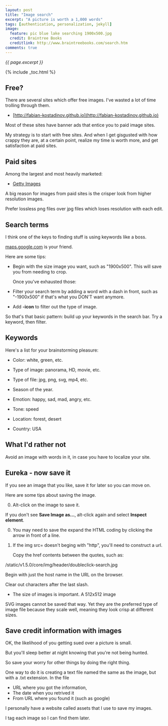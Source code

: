 ```yaml
---
layout: post
title: "Image search"
excerpt: "A picture is worth a 1,000 words"
tags: [authentication, personalization, jekyll]
image:
  feature: pic blue lake searching 1900x500.jpg
  credit: Braintree Books
  creditlink: http://www.braintreebooks.com/search.htm
comments: true
---
```

<i>{{ page.excerpt }}</i>

{% include _toc.html %}

## Free?

There are several sites which offer free images.
I've wasted a lot of time trolling through them.

* [http://fabian-kostadinov.github.io](http://fabian-kostadinov.github.io)

Most of these sites have banner ads that entice you to paid image sites.

My strategy is to start with free sites.
And when I get gisgusted with how crappy they are, 
at a certain point, realize my time is worth more,
and get satisfaction at paid sites.


## Paid sites

Among the largest and most heavily marketed:

* [Getty Images](http://gettyimages.com)


A big reason for images from paid sites is the crisper look from higher resolution images.

Prefer lossless png files over jpg files which loses resolution with each edit.


## Search terms

I think one of the keys to finding stuff is using keywords like a boss.

[maps.google.com](http://maps.google.com)
is your friend.

Here are some tips:

* Begin with the size image you want, such as "1900x500".
  This will save you from needing to crop.

   Once you've exhausted those:

* Filter your search term by adding a word with a dash in front, 
   such as "-1900x500" if that's what you DON'T want anymore.

* Add **-icon** to filter out the type of image.

So that's that basic pattern: build up your keywords in the search bar.
Try a keyword, then filter.

## Keywords

Here's a list for your brainstorming pleasure:

* Color: white, green, etc.

* Type of image: panorama, HD, movie, etc.

* Type of file: jpg, png, svg, mp4, etc.

* Season of the year.

* Emotion: happy, sad, mad, angry, etc.

* Tone: speed

* Location: forest, desert

* Country: USA


## What I'd rather not

Avoid an image with words in it, in case you have to localize your site.


## Eureka - now save it

If you see an image that you like, save it for later so you can move on.

Here are some tips about saving the image.

0. Alt-click on the image to save it.

If you don't see **Save Image as...**,
   alt-click again and select **Inspect element**.

0. You may need to save the expand the HTML coding by clicking the arrow in front of a line.

0. If the img src= doesn't beging with "http", you'll need to construct a url.

   Copy the href contents between the quotes, such as:

/static/v1.5.0/core/img/header/doubleclick-search.jpg

   Begin with just the host name in the URL on the browser. 

   Clear out characters after the last slash.

* The size of images is important. A 512x512 image

SVG images cannot be saved that way.
Yet they are the preferred type of image file because they scale well, 
meaning they look crisp at different sizes.


## Save credit information with images

OK, the likelihood of you getting sued over a picture is small.

But you'll sleep better at night knowing that you're not being hunted.

So save your worry for other things by doing the right thing.

One way to do it is creating a text file named the same as the image,
but with a .txt extension.
In the file

   * URL where you got the information,
   * The date when you retrived it
   * From URL where you found it (such as google)

I personally have a website called assets that I use to save my images.

   I tag each image so I can find them later.

